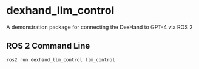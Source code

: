 # dexhand_llm_control
A demonstration package for connecting the DexHand to GPT-4 via ROS 2

## ROS 2 Command Line
`ros2 run dexhand_llm_control llm_control`


